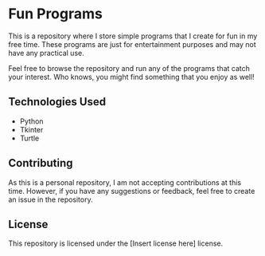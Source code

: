 # Fun Programs

This is a repository where I store simple programs that I create for fun in my free time. These programs are just for entertainment purposes and may not have any practical use.

Feel free to browse the repository and run any of the programs that catch your interest. Who knows, you might find something that you enjoy as well!

## Technologies Used

- Python
- Tkinter
- Turtle

## Contributing

As this is a personal repository, I am not accepting contributions at this time. However, if you have any suggestions or feedback, feel free to create an issue in the repository.

## License

This repository is licensed under the [Insert license here] license.

